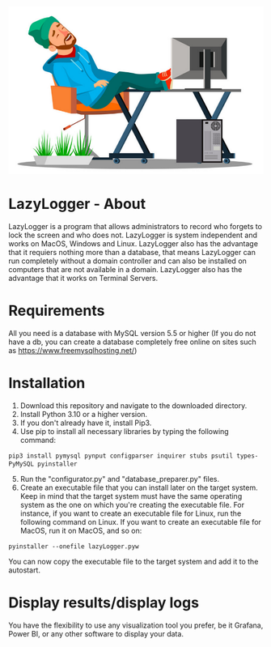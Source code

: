 ![LazyEmploee](https://github.com/deexno/LazyLogger/blob/master/LazyEmploee.png "LazyEmploee")

# LazyLogger - About
LazyLogger is a program that allows administrators to record who forgets to lock the screen and who does not. LazyLogger is system independent and works on MacOS, Windows and Linux. LazyLogger also has the advantage that it requiers nothing more than a database, that means LazyLogger can run completely without a domain controller and can also be installed on computers that are not available in a domain. LazyLogger also has the advantage that it works on Terminal Servers.

# Requirements
All you need is a database with MySQL version 5.5 or higher
(If you do not have a db, you can create a database completely free online on sites such as https://www.freemysqlhosting.net/)

# Installation
1. Download this repository and navigate to the downloaded directory.
2. Install Python 3.10 or a higher version.
3. If you don't already have it, install Pip3.
4. Use pip to install all necessary libraries by typing the following command:
```
pip3 install pymysql pynput configparser inquirer stubs psutil types-PyMySQL pyinstaller
```
5. Run the "configurator.py" and "database_preparer.py" files.
6. Create an executable file that you can install later on the target system. Keep in mind that the target system must have the same operating system as the one on which you're creating the executable file. For instance, if you want to create an executable file for Linux, run the following command on Linux. If you want to create an executable file for MacOS, run it on MacOS, and so on:
```
pyinstaller --onefile lazyLogger.pyw
```
You can now copy the executable file to the target system and add it to the autostart.

# Display results/display logs
You have the flexibility to use any visualization tool you prefer, be it Grafana, Power BI, or any other software to display your data.
